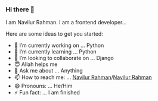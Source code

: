 ### Hi there 👋

I am Navilur Rahman. I am a frontend developer...

Here are some ideas to get you started:

- 🔭 I’m currently working on ... Python 
- 🌱 I’m currently learning ... Python
- 👯 I’m looking to collaborate on ... Django
- 😇 Allah helps me
- 💬 Ask me about ... Anything
- 📫 How to reach me: ... [Navilur Rahman](https://www.facebook.com/navilur.rahman)/[Navilur Rahman](https://www.linkedin.com/in/navilur-rahman-360985175/)
- 😄 Pronouns: ... He/Him
- ⚡ Fun fact: ... I am finished

